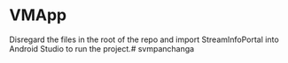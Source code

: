 # VMApp

Disregard the files in the root of the repo and import StreamInfoPortal into Android Studio to run the project.# svmpanchanga
